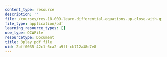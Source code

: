```yaml
---
content_type: resource
description: ''
file: /courses/res-18-009-learn-differential-equations-up-close-with-gilbert-strang-and-cleve-moler-fall-2015/2bff003542c16ca2a9ffcb712a88d7e8_zqks_JcU0cM.pdf
file_type: application/pdf
learning_resource_types: []
ocw_type: OCWFile
resourcetype: Document
title: 3play pdf file
uid: 2bff0035-42c1-6ca2-a9ff-cb712a88d7e8
---
```

